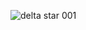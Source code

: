 ![delta star 001](https://user-images.githubusercontent.com/36342673/128613804-e65171e6-1e03-4081-ab1e-358270d0c4cd.jpg)
